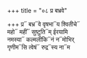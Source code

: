 +++
title = "०८ प्र बभ्रवे"

+++
प्र᳓ बभ्र᳓वे वृषभा᳓य श्वितीचे᳓  
महो᳓ महीं᳓ सुष्टुति᳓म् ईरयामि  
नमस्या᳓ कल्मलीकि᳓नं न᳓मोभिर्  
गृणीम᳓सि त्वेषं᳓ रुद्र᳓स्य ना᳓म